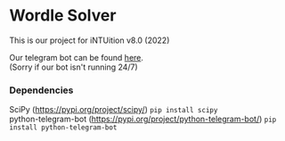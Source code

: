 # Wordle Solver
This is our project for iNTUition v8.0 (2022)

Our telegram bot can be found [here](t.me/WdSolver_bot). \
(Sorry if our bot isn't running 24/7)


### Dependencies
SciPy (https://pypi.org/project/scipy/) `pip install scipy`\
python-telegram-bot (https://pypi.org/project/python-telegram-bot/) `pip install python-telegram-bot`
